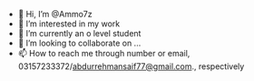 - 👋 Hi, I’m @Ammo7z
- 👀 I’m interested in my work
- 🌱 I’m currently an o level student 
- 💞️ I’m looking to collaborate on ...
- 📫 How to reach me through number or email, 03157233372/abdurrehmansaif77@gmail.com., respectively

<!---
Ammo7z/Ammo7z is a ✨ special ✨ repository because its `README.md` (this file) appears on your GitHub profile.
You can click the Preview link to take a look at your changes.
--->
